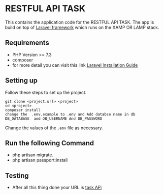 # RESTFUL API TASK

This contains the application code for the RESTFUL API TASK. The app is build on top of [Laravel framework](http://laravel.com/docs) which runs on the XAMP OR LAMP stack.


## Requirements
* PHP Version >= 7.3
* composer 
* for more detail you can visit this link [Laravel Installation Guide](https://medium.com/@owthub/laravel-8-installation-guide-php-framework-de42e145765c)


## Setting up

Follow these steps to set up the project.

```
git clone <project.url> <project>
cd <project>
composer install
change the  .env.example to .env and Add databse name in db DB_DATABASE  and DB_USERNAME And DB_PASSWORD
```

Change the values of the `.env` file as necessary.

## Run the following Command

* php artisan migrate.
* php artisan passport:install



## Testing

* After all this thing done your URL is  [task APi](http://localhost/task_api/public/)

